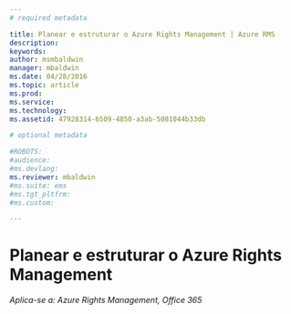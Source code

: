 ```yaml
---
# required metadata

title: Planear e estruturar o Azure Rights Management | Azure RMS
description:
keywords:
author: msmbaldwin
manager: mbaldwin
ms.date: 04/28/2016
ms.topic: article
ms.prod:
ms.service:
ms.technology:
ms.assetid: 47928314-6509-4850-a3ab-5081044b33db

# optional metadata

#ROBOTS:
#audience:
#ms.devlang:
ms.reviewer: mbaldwin
#ms.suite: ems
#ms.tgt_pltfrm:
#ms.custom:

---
```


# Planear e estruturar o Azure Rights Management

*Aplica-se a: Azure Rights Management, Office 365*



<!--HONumber=Apr16_HO4-->


